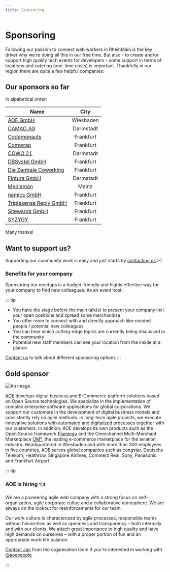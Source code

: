```yaml
---
title: Sponsoring
---
```


# Sponsoring

Following our passion to connect web workers in RheinMain is the key driver why we're doing all this in our free time. But also - to create and/or support high quality tech events for developers - some support in terms of locations and catering (one-time costs) is important. Thankfully in our region there are quite a few helpful companies:

## Our sponsors so far

In alpabetical order:

| Name        | City           |
| ------------- |:-------------:|
| [AOE GmbH](https://www.aoe.com) | Wiesbaden |
| [CAMAO AG](https://www.camao.one) | Darmstadt |
| [Codemonauts](https://codemonauts.com/) | Frankfurt |
| [Comwrap](https://www.comwrap.com/) | Frankfurt |
| [COWO 21](http://cowo21.de) | Darmstadt |
| [DBSystel GmbH](https://www.dbsystel.de/) | Frankfurt |
| [Die Zentrale Coworking](http://www.die-zentrale-ffm.de/) | Frankfurt |
| [Fintura GmbH](http://fintura.de/) | Darmstadt |
| [Mediaman](https://www.mediaman.de) | Mainz |
| [namics GmbH](http://www.namics.de) | Frankfurt | 
| [Triplesense Reply GmbH](http://www.triplesensereply.de/) | Frankfurt |
| [Sitewards GmbH](https://www.sitewards.com/) | Frankfurt |
| [SYZYGY](http://www.syzygy.de) | Frankfurt |

Many thanks!

## Want to support us?

Supporting our community work is easy and just starts by [contacting us](contact.html) :-)

### Benefits for your company

Sponsoring our meetups is a budget-friendly and highly effective way for your company to find new colleagues. As an event host:

::: tip
- You have the stage before the main talk(s) to present your company incl. your open positions and spread some merchandise
- You offer room to connect with and directly approach like-minded people /  potential new colleagues
- You can hear which cutting-edge topics are currently being discussed in the community 
- Potential new staff members can see your location from the inside at a glance

[Contact us](contact.html) to talk about different sponsoring options
:::


## Gold sponsor

![An image](/img/aoe-logo.svg)

[AOE](https://www.aoe.com/en/career.html) develops digital business and E-Commerce platform solutions based on Open Source technologies. We specialize in the implementation of complex enterprise software applications for global corporations. We support our customers in the development of digital business models and consistently rely on agile methods. In long-term agile projects, we execute innovative solutions with automated and digitalized processes together with our customers. In addition, AOE develops its own products such as the Open Source framework [Flamingo](https://www.flamingo.me/) and the Omnichannel Multi-Merchant Marketplace [OM³](https://www.aoe.com/en/solutions/om3-suite.html), the leading e-commerce marketplace for the aviation industry. Headquartered in Wiesbaden and with more than 300 employees in five countries, AOE serves global companies such as congstar, Deutsche Telekom, Heathrow, Singapore Airlines, Commerz Real, Sony, Panasonic and Frankfurt Airport.

::: tip
### AOE is hiring 👈

We are a pioneering agile web company with a strong focus on self-organization, agile corporate cultue and a collaborative atmosphere. We are always on the lookout for reeinforcements for our team.

Our work culture is characterized by agile processes, responsible teams without hierarchies as well as openness and transparency – both internally and with our clients. We attach great importance to high quality and have high demands on ourselves – with a proper portion of fun and an appropriate work-life balance.

[Contact Jan](https://twitter.com/netzartist) from the organisation team if you're interested in working with [@aoepeople](https://twitter.com/aoepeople)

:::


